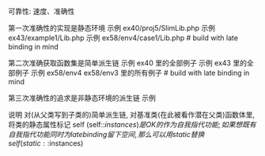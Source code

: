 #
可靠性: 速度、准确性

第一次准确性的实现是静态环境
示例 ex40/proj5/SlimLib.php
示例 ex43/example1/Lib.php
示例 ex58/env4/case1/Lib.php # build with late binding in mind

第二次准确获取函数集是简单派生链
示例 ex40 里的全部例子
示例 ex43 里的全部例子
示例 ex58/env4 ex58/env3 里的所有例子 # build with late binding in mind

第三次准确性的追求是非静态环境的派生链
示例


说明
对(从父类写到子类的)简单派生链, 对基准类(在此被看作潜在父类)函数体里, 将类的静态属性标记 self (self::$instances)是 OK 的 作为自我指代功能; 如果想 既有自我指代功能 同时为 late binding 留下空间, 那么可以用 static 替换 self  (static::$instances)
